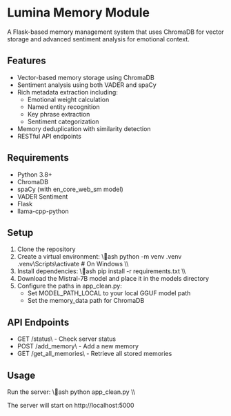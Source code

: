 ﻿# Lumina Memory Module

A Flask-based memory management system that uses ChromaDB for vector storage and advanced sentiment analysis for emotional context.

## Features

- Vector-based memory storage using ChromaDB
- Sentiment analysis using both VADER and spaCy
- Rich metadata extraction including:
  - Emotional weight calculation
  - Named entity recognition
  - Key phrase extraction
  - Sentiment categorization
- Memory deduplication with similarity detection
- RESTful API endpoints

## Requirements

- Python 3.8+
- ChromaDB
- spaCy (with en_core_web_sm model)
- VADER Sentiment
- Flask
- llama-cpp-python

## Setup

1. Clone the repository
2. Create a virtual environment:
   \\\ash
   python -m venv .venv
   .venv\Scripts\activate  # On Windows
   \\\
3. Install dependencies:
   \\\ash
   pip install -r requirements.txt
   \\\
4. Download the Mistral-7B model and place it in the models directory
5. Configure the paths in app_clean.py:
   - Set MODEL_PATH_LOCAL to your local GGUF model path
   - Set the memory_data path for ChromaDB

## API Endpoints

- GET \/status\ - Check server status
- POST \/add_memory\ - Add a new memory
- GET \/get_all_memories\ - Retrieve all stored memories

## Usage

Run the server:
\\\ash
python app_clean.py
\\\

The server will start on http://localhost:5000
